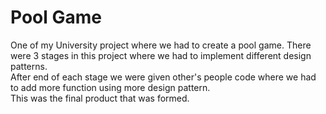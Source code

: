 # Pool Game
One of my University project where we had to create a pool game. There were 3 stages in this project where we had to implement different design patterns.   
After end of each stage we were given other's people code where we had to add more function using more design pattern.  
This was the final product that was formed. 
